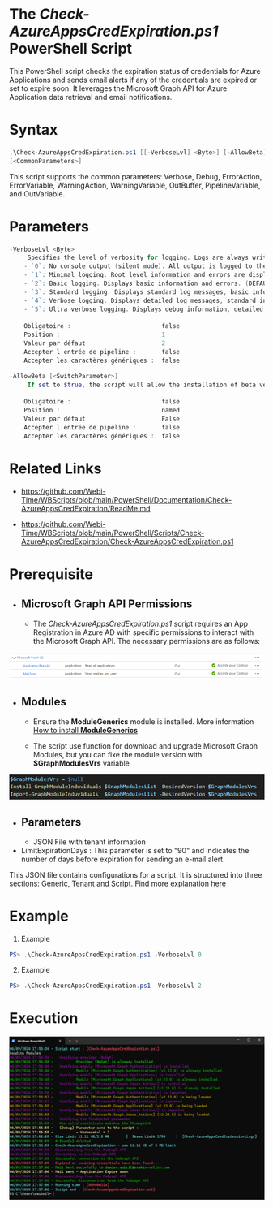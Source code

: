 ﻿# The *Check-AzureAppsCredExpiration.ps1* PowerShell Script

This PowerShell script checks the expiration status of credentials for Azure Applications and sends email alerts if any 
of the credentials are expired or set to expire soon. It leverages the Microsoft Graph API for Azure Application data 
retrieval and email notifications.

# Syntax
```powershell
.\Check-AzureAppsCredExpiration.ps1 [[-VerboseLvl] <Byte>] [-AllowBeta] 
[<CommonParameters>]
```

This script supports the common parameters: Verbose, Debug, ErrorAction, ErrorVariable, WarningAction, 
WarningVariable, OutBuffer, PipelineVariable, and OutVariable.

# Parameters
```powershell
-VerboseLvl <Byte>
     Specifies the level of verbosity for logging. Logs are always written to a file, but console output varies:
    - `0`: No console output (silent mode). All output is logged to the file.
    - `1`: Minimal logging. Root level information and errors are displayed.
    - `2`: Basic logging. Displays basic information and errors. (DEFAULT)
    - `3`: Standard logging. Displays standard log messages, basic information, and errors.
    - `4`: Verbose logging. Displays detailed log messages, standard information, and errors.
    - `5`: Ultra verbose logging. Displays debug information, detailed log messages, standard information, and errors.
    
    Obligatoire :                         false
    Position :                            1
    Valeur par défaut                     2
    Accepter l entrée de pipeline :       false
    Accepter les caractères génériques :  false
```
```powershell
-AllowBeta [<SwitchParameter>]
     If set to $true, the script will allow the installation of beta versions of Microsoft Graph modules. By default, it is set to $false.
    
    Obligatoire :                         false
    Position :                            named
    Valeur par défaut                     False
    Accepter l entrée de pipeline :       false
    Accepter les caractères génériques :  false
```


# Related Links
- https://github.com/Webi-Time/WBScripts/blob/main/PowerShell/Documentation/Check-AzureAppsCredExpiration/ReadMe.md

- https://github.com/Webi-Time/WBScripts/blob/main/PowerShell/Scripts/Check-AzureAppsCredExpiration/Check-AzureAppsCredExpiration.ps1
# Prerequisite
- ## Microsoft Graph API Permissions
	- The *Check-AzureAppsCredExpiration.ps1* script requires an App Registration in Azure AD with specific permissions to interact with the Microsoft Graph API. The necessary permissions are as follows:

<p align='center'>
<img src='Check-AzureAppsCredExpiration-Right.png' alt='Check-AzureAppsCredExpiration permissions' width='auto' height='auto' />
</p>

- ## Modules
	- Ensure the **ModuleGenerics** module is installed. More information [How to install **ModuleGenerics**](/PowerShell/README.md)

	- The script use function for download and upgrade Microsoft Graph Modules, but you can fixe the module version with **$GraphModulesVrs** variable
<p align='center'>
<img src='/Datas/Images/FixMsGraphModuleVersion.png' alt='FixMsGraphModuleVersion' width='auto' height='auto' />
</p>

- ## Parameters
	- JSON File with tenant information
- LimitExpirationDays : This parameter is set to "90" and indicates the number of days before expiration for sending an e-mail alert.

This JSON file contains configurations for a script. It is structured into three sections: Generic, Tenant and Script. Find more explanation [here](/PowerShell/README.md)

# Example

1. Example
```powershell
PS> .\Check-AzureAppsCredExpiration.ps1 -VerboseLvl 0
```

2. Example
```powershell
PS> .\Check-AzureAppsCredExpiration.ps1 -VerboseLvl 2
```
# Execution
<img src='Check-AzureAppsCredExpiration-Execution.png' alt='Check-AzureAppsCredExpiration-Execution' width='auto' height='auto' />

